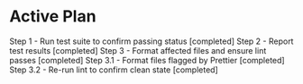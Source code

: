 # Active Plan

Step 1 - Run test suite to confirm passing status [completed]
Step 2 - Report test results [completed]
Step 3 - Format affected files and ensure lint passes [completed]
  Step 3.1 - Format files flagged by Prettier [completed]
  Step 3.2 - Re-run lint to confirm clean state [completed]
